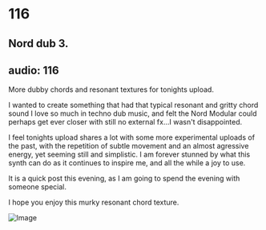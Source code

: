 # 116
## Nord dub 3.
audio: 116
---
More dubby chords and resonant textures for tonights upload.

I wanted to create something that had that typical resonant and gritty chord sound I love so much in techno dub music, and felt the Nord Modular could perhaps get ever closer with still no external fx…I wasn't disappointed.

I feel tonights upload shares a lot with some more experimental uploads of the past, with the repetition of subtle movement and an almost agressive energy, yet seeming still and simplistic. I am forever stunned by what this synth can do as it continues to inspire me, and all the while a joy to use.

It is a quick post this evening, as I am going to spend the evening with someone special.

I hope you enjoy this murky resonant chord texture.

![Image](/assets/img/Snd-116.jpg)